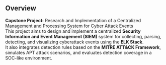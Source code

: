 ## Overview

**Capstone Project:** Research and Implementation of a Centralized Management and Processing System for Cyber Attack Events   
This project aims to design and implement a centralized **Security Information and Event Management (SIEM)** system for collecting, parsing, detecting, and visualizing cyberattack events using the **ELK Stack**.  
It also integrates detection rules based on the **MITRE ATT&CK Framework**, simulates APT attack scenarios, and evaluates detection coverage in a SOC-like environment.
